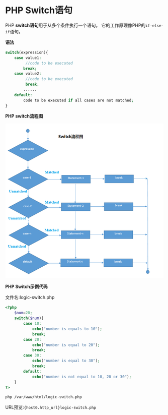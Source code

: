 # PHP Switch语句

PHP **switch语句**用于从多个条件执行一个语句。 它的工作原理像PHP的`if-else-if`语句。

**语法**

```php
switch(expression){      
    case value1:      
         //code to be executed  
        break;  
    case value2:      
         //code to be executed  
         break;  
        ......      
    default:       
        code to be executed if all cases are not matched;    
}
```

**PHP switch流程图**

![img](./images/switch.png)

**PHP Switch示例代码**

文件名:logic-switch.php

```php
<?php    
    $num=20;    
    switch($num){    
        case 10:    
            echo("number is equals to 10");    
            break;    
        case 20:    
            echo("number is equal to 20");    
            break;    
        case 30:    
            echo("number is equal to 30");    
            break;    
        default:    
            echo("number is not equal to 10, 20 or 30");    
    }   
?>
```

```bash
php /var/www/html/logic-switch.php
```

URL预览:`{host0.http_url}logic-switch.php`